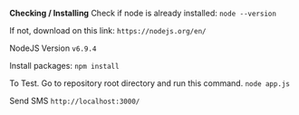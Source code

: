 **Checking / Installing**
Check if node is already installed:
	```
        node --version
    ```

If not, download on this link:
	```
        https://nodejs.org/en/ 
    ```

NodeJS Version
	```
        v6.9.4
    ```

Install packages:
	```
		npm install
	```

To Test. Go to repository root directory and run this command.
    ```
        node app.js
    ```

Send SMS
	```
        http://localhost:3000/
    ```